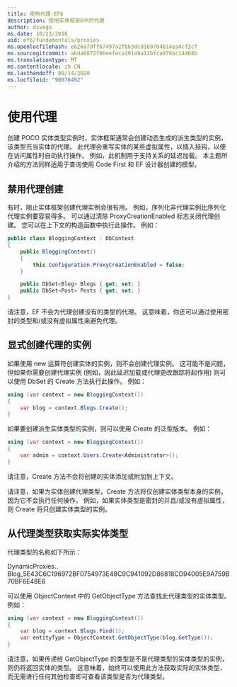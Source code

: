 ```yaml
---
title: 使用代理-EF6
description: 使用实体框架6中的代理
author: divega
ms.date: 10/23/2016
uid: ef6/fundamentals/proxies
ms.openlocfilehash: e626a7dff67497a2fbb3dcd169704814ea4cf2cf
ms.sourcegitcommit: abda0872f86eefeca191a9a11bfca976bc14468b
ms.translationtype: MT
ms.contentlocale: zh-CN
ms.lasthandoff: 09/14/2020
ms.locfileid: "90070492"
---
```

# <a name="working-with-proxies"></a>使用代理
创建 POCO 实体类型实例时，实体框架通常会创建动态生成的派生类型的实例，该类型充当实体的代理。 此代理会重写实体的某些虚拟属性，以插入挂钩，以便在访问属性时自动执行操作。 例如，此机制用于支持关系的延迟加载。 本主题所介绍的方法同样适用于查询使用 Code First 和 EF 设计器创建的模型。  

## <a name="disabling-proxy-creation"></a>禁用代理创建  

有时，阻止实体框架创建代理实例会很有用。 例如，序列化非代理实例比序列化代理实例要容易得多。 可以通过清除 ProxyCreationEnabled 标志关闭代理创建。 您可以在上下文的构造函数中执行此操作。 例如：  

``` csharp
public class BloggingContext : DbContext
{
    public BloggingContext()
    {
        this.Configuration.ProxyCreationEnabled = false;
    }  

    public DbSet<Blog> Blogs { get; set; }
    public DbSet<Post> Posts { get; set; }
}
```  

请注意，EF 不会为代理创建没有的类型的代理。 这意味着，你还可以通过使用密封的类型和/或没有虚拟属性来避免代理。  

## <a name="explicitly-creating-an-instance-of-a-proxy"></a>显式创建代理的实例  

如果使用 new 运算符创建实体的实例，则不会创建代理实例。 这可能不是问题，但如果你需要创建代理实例 (例如，因此延迟加载或代理更改跟踪将起作用) 则可以使用 DbSet 的 Create 方法执行此操作。 例如：  

``` csharp
using (var context = new BloggingContext())
{
    var blog = context.Blogs.Create();
}
```  

如果要创建派生实体类型的实例，则可以使用 Create 的泛型版本。 例如：  

``` csharp
using (var context = new BloggingContext())
{
    var admin = context.Users.Create<Administrator>();
}
```  

请注意，Create 方法不会将创建的实体添加或附加到上下文。  

请注意，如果为实体创建代理类型，Create 方法将仅创建实体类型本身的实例，因为它不会执行任何操作。 例如，如果实体类型是密封的并且/或没有虚拟属性，则 Create 将只创建实体类型的实例。  

## <a name="getting-the-actual-entity-type-from-a-proxy-type"></a>从代理类型获取实际实体类型  

代理类型的名称如下所示：  

DynamicProxies.. Blog_5E43C6C196972BF0754973E48C9C941092D86818CD94005E9A759B70BF6E48E6  

可以使用 ObjectContext 中的 GetObjectType 方法查找此代理类型的实体类型。 例如：  

``` csharp
using (var context = new BloggingContext())
{
    var blog = context.Blogs.Find(1);
    var entityType = ObjectContext.GetObjectType(blog.GetType());
}
```  

请注意，如果传递给 GetObjectType 的类型是不是代理类型的实体类型的实例，则仍将返回实体的类型。 这意味着，始终可以使用此方法获取实际的实体类型，而无需进行任何其他检查即可查看该类型是否为代理类型。  
